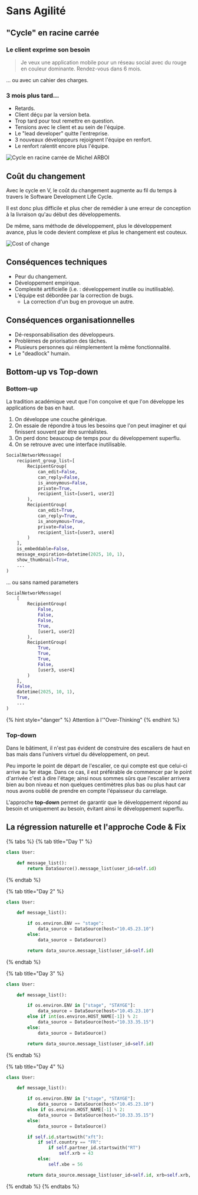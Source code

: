 # Sans Agilité

## "Cycle" en racine carrée

### Le client exprime son besoin

> Je veux une application mobile pour un réseau social avec du rouge en couleur dominante. Rendez-vous dans 6 mois.

... ou avec un cahier des charges.

### 3 mois plus tard...

* Retards.
* Client déçu par la version beta.
* Trop tard pour tout remettre en question.
* Tensions avec le client et au sein de l'équipe.
* Le "lead developer" quitte l'entreprise.
* 3 nouveaux développeurs rejoignent l'équipe en renfort.
* Le renfort ralentit encore plus l'équipe.

![Cycle en racine carr&#xE9;e de Michel ARBOI](.gitbook/assets/image%20%282%29.png)

## Coût du changement

Avec le cycle en V, le coût du changement augmente au fil du temps à travers le Software Development Life Cycle.

Il est donc plus difficile et plus cher de remédier à une erreur de conception à la livraison qu'au début des développements.

De même, sans méthode de développement, plus le développement avance, plus le code devient complexe et plus le changement est couteux.



![Cost of change](.gitbook/assets/cost-of-change.gif)

## Conséquences techniques

* Peur du changement.
* Développement empirique.
* Complexité artificielle \(i.e. : développement inutile ou inutilisable\).
* L'équipe est débordée par la correction de bugs.
  * La correction d'un bug en provoque un autre.

## Conséquences organisationnelles

* Dé-responsabilisation des développeurs.
* Problèmes de priorisation des tâches.
* Plusieurs personnes qui réimplementent la même fonctionnalité.
* Le "deadlock" humain.

## Bottom-up vs Top-down

### Bottom-up 

La tradition académique veut que l'on conçoive et que l'on développe les applications de bas en haut.

1. On développe une couche générique. 
2. On essaie de répondre à tous les besoins que l'on peut imaginer et qui finissent souvent par être surréalistes.
3. On perd donc beaucoup de temps pour du développement superflu.
4. On se retrouve avec une interface inutilisable.

```python
SocialNetworkMessage(
    recipient_group_list=[
        RecipientGroup(
            can_edit=False,
            can_reply=False,
            is_anonymous=False,
            private=True,
            recipient_list=[user1, user2]
        ),
        RecipientGroup(
            can_edit=True,
            can_reply=True,
            is_anonymous=True,
            private=False,
            recipient_list=[user3, user4]
        )
    ],
    is_embeddable=False,
    message_expiration=datetime(2025, 10, 1),
    show_thumbnail=True,
    ...
)
```

... ou sans named parameters

```python
SocialNetworkMessage(
    [
        RecipientGroup(
            False,
            False,
            False,
            True,
            [user1, user2]
        ),
        RecipientGroup(
            True,
            True,
            True,
            False,
            [user3, user4]
        )
    ],
    False,
    datetime(2025, 10, 1),
    True,
    ...
)
```

{% hint style="danger" %}
Attention à l'"Over-Thinking"
{% endhint %}

### Top-down

Dans le bâtiment, il n'est pas évident de construire des escaliers de haut en bas mais dans l'univers virtuel du développement, on peut.

Peu importe le point de départ de l'escalier, ce qui compte est que celui-ci arrive au 1er étage. Dans ce cas, il est préférable de commencer par le point d'arrivée c'est à dire l'étage; ainsi nous sommes sûrs que l'escalier arrivera bien au bon niveau et non quelques centimètres plus bas ou plus haut car nous avons oublié de prendre en compte l'épaisseur du carrelage.

L'approche **top-down** permet de garantir que le développement répond au besoin et uniquement au besoin, évitant ainsi le développement superflu.

## La régression naturelle et l'approche Code & Fix

{% tabs %}
{% tab title="Day 1" %}
```python
class User:

    def message_list():
        return DataSource().message_list(user_id=self.id)
```
{% endtab %}

{% tab title="Day 2" %}
```python
class User:

    def message_list():

        if os.environ.ENV == "stage":
            data_source = DataSource(host="10.45.23.10")
        else:
            data_source = DataSource()

        return data_source.message_list(user_id=self.id)
```
{% endtab %}

{% tab title="Day 3" %}
```python
class User:

    def message_list():

        if os.environ.ENV in ["stage", "STAYGE"]:
            data_source = DataSource(host="10.45.23.10")
        else if int(os.environ.HOST_NAME[-1]) % 2:
            data_source = DataSource(host="10.33.35.15")
        else:
            data_source = DataSource()

        return data_source.message_list(user_id=self.id)
```
{% endtab %}

{% tab title="Day 4" %}
```python
class User:

    def message_list():

        if os.environ.ENV in ["stage", "STAYGE"]:
            data_source = DataSource(host="10.45.23.10")
        else if os.environ.HOST_NAME[-1] % 2:
            data_source = DataSource(host="10.33.35.15")
        else:
            data_source = DataSource()

        if self.id.startswith("xft"):
            if self.country == "FR":
                if self.partner_id.startswith("RT")
                    self.xrb = 43
            else:
                self.xbe = 56

        return data_source.message_list(user_id=self.id, xrb=self.xrb, xbe=self.xbe)
```
{% endtab %}
{% endtabs %}

